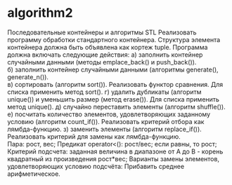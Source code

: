 # algorithm2
Последовательные контейнеры и алгоритмы STL
Реализовать программу обработки стандартного контейнера. Структура элемента контейнера должна быть объявлена как кортеж tuple. Программа должна включать следующие действия:
а) заполнить контейнер случайными данными (методы emplace_back() и push_back()).  
б) заполнить контейнер случайными данными (алгоритмы generate(), generate_n()).   
в) сортировать (алгоритм sort()). Реализовать функтор сравнения. Для списка применить метод sort(). 
г) удалить дубликаты (алгоритм unique()) и уменьшить размер (метод erase()). Для списка применить метод unique().
д) случайно переставить элементы (алгоритм shuffle()).
е) посчитать количество элементов, удовлетворяющих заданному условию (алгоритм count_if()). Реализовать критерий отбора как лямбда-функцию. 
з) заменить элементы (алгоритм replace_if()). Реализовать критерий для замены как лямбда-функцию.  
Пара: рост, вес;
Предикат operator<(): рост/вес; если равны, то рост;
Критерий подсчета: заданная величина в диапазоне от A до B - корень квадратный из произведения рост*вес; 
Варианты замены элементов, удовлетворяющих условию подсчёта: Прибавить среднее арифметическое.
